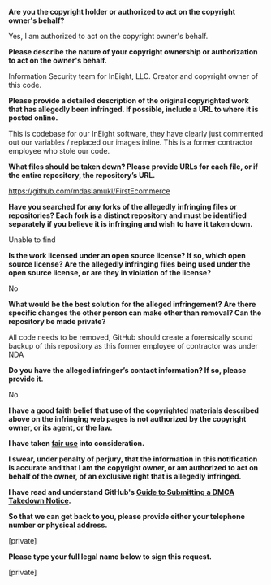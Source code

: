 **Are you the copyright holder or authorized to act on the copyright owner's behalf?**

Yes, I am authorized to act on the copyright owner's behalf.

**Please describe the nature of your copyright ownership or authorization to act on the owner's behalf.**

Information Security team for InEight, LLC. Creator and copyright owner of this code.

**Please provide a detailed description of the original copyrighted work that has allegedly been infringed. If possible, include a URL to where it is posted online.**

This is codebase for our InEight software, they have clearly just commented out our variables / replaced our images inline. This is a former contractor employee who stole our code.

**What files should be taken down? Please provide URLs for each file, or if the entire repository, the repository’s URL.**

https://github.com/mdaslamukl/FirstEcommerce

**Have you searched for any forks of the allegedly infringing files or repositories? Each fork is a distinct repository and must be identified separately if you believe it is infringing and wish to have it taken down.**

Unable to find

**Is the work licensed under an open source license? If so, which open source license? Are the allegedly infringing files being used under the open source license, or are they in violation of the license?**

No

**What would be the best solution for the alleged infringement? Are there specific changes the other person can make other than removal? Can the repository be made private?**

All code needs to be removed, GitHub should create a forensically sound backup of this repository as this former employee of contractor was under NDA

**Do you have the alleged infringer’s contact information? If so, please provide it.**

No

**I have a good faith belief that use of the copyrighted materials described above on the infringing web pages is not authorized by the copyright owner, or its agent, or the law.**

**I have taken <a href="https://www.lumendatabase.org/topics/22">fair use</a> into consideration.**

**I swear, under penalty of perjury, that the information in this notification is accurate and that I am the copyright owner, or am authorized to act on behalf of the owner, of an exclusive right that is allegedly infringed.**

**I have read and understand GitHub's <a href="https://docs.github.com/articles/guide-to-submitting-a-dmca-takedown-notice/">Guide to Submitting a DMCA Takedown Notice</a>.**

**So that we can get back to you, please provide either your telephone number or physical address.**

[private]  

**Please type your full legal name below to sign this request.**

[private]

